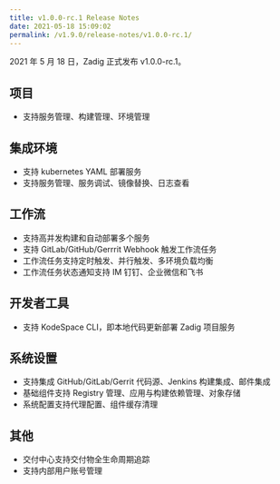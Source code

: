 ```yaml
---
title: v1.0.0-rc.1 Release Notes
date: 2021-05-18 15:09:02
permalink: /v1.9.0/release-notes/v1.0.0-rc.1/
---
```

2021 年 5 月 18 日，Zadig 正式发布 v1.0.0-rc.1。

## 项目
- 支持服务管理、构建管理、环境管理

## 集成环境
- 支持 kubernetes YAML 部署服务
- 支持服务管理、服务调试、镜像替换、日志查看

## 工作流
- 支持高并发构建和自动部署多个服务
- 支持 GitLab/GitHub/Gerrrit Webhook 触发工作流任务
- 工作流任务支持定时触发、并行触发、多环境负载均衡
- 工作流任务状态通知支持 IM 钉钉、企业微信和飞书

## 开发者工具
- 支持 KodeSpace CLI，即本地代码更新部署 Zadig 项目服务

## 系统设置
- 支持集成 GitHub/GitLab/Gerrit 代码源、Jenkins 构建集成、邮件集成
- 基础组件支持 Registry 管理、应用与构建依赖管理、对象存储
- 系统配置支持代理配置、组件缓存清理

## 其他
- 交付中心支持交付物全生命周期追踪
- 支持内部用户账号管理

